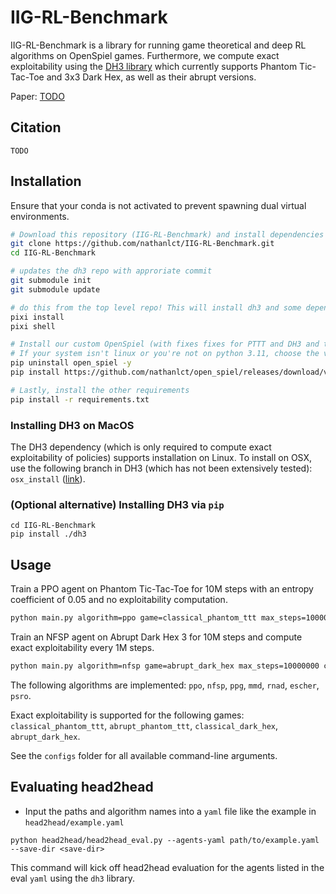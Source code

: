 # IIG-RL-Benchmark

IIG-RL-Benchmark is a library for running game theoretical and deep RL algorithms on OpenSpiel games. Furthermore, we compute exact exploitability using the [DH3 library](https://github.com/gabrfarina/dh3) which currently supports Phantom Tic-Tac-Toe and 3x3 Dark Hex, as well as their abrupt versions.

Paper: [TODO](https://arxiv.com)

## Citation

```
TODO
```

## Installation

Ensure that your conda is not activated to prevent spawning dual virtual environments.

```bash
# Download this repository (IIG-RL-Benchmark) and install dependencies
git clone https://github.com/nathanlct/IIG-RL-Benchmark.git
cd IIG-RL-Benchmark

# updates the dh3 repo with approriate commit
git submodule init
git submodule update

# do this from the top level repo! This will install dh3 and some dependencies. Make sure to do this from top level repo.
pixi install
pixi shell

# Install our custom OpenSpiel (with fixes fixes for PTTT and DH3 and the addition of abrupt PTTT) (our default is python = 3.11 )
# If your system isn't linux or you're not on python 3.11, choose the variant for your system (https://github.com/nathanlct/open_spiel/releases)
pip uninstall open_spiel -y
pip install https://github.com/nathanlct/open_spiel/releases/download/v1.pttt/open_spiel-1.5-cp311-cp311-manylinux_2_17_x86_64.manylinux2014_x86_64.whl

# Lastly, install the other requirements
pip install -r requirements.txt
```

### Installing DH3 on MacOS

The DH3 dependency (which is only required to compute exact exploitability of policies) supports installation on Linux. To install on OSX, use the following branch in DH3 (which has not been extensively tested): `osx_install` ([link](https://github.com/gabrfarina/dh3/tree/osx_install)).

### (Optional alternative) Installing DH3 via `pip`

```
cd IIG-RL-Benchmark
pip install ./dh3 
```

## Usage

Train a PPO agent on Phantom Tic-Tac-Toe for 10M steps with an entropy coefficient of 0.05 and no exploitability computation.

```bash
python main.py algorithm=ppo game=classical_phantom_ttt max_steps=10000000 algorithm.ent_coef=0.05 compute_exploitability=False
```

Train an NFSP agent on Abrupt Dark Hex 3 for 10M steps and compute exact exploitability every 1M steps.

```bash
python main.py algorithm=nfsp game=abrupt_dark_hex max_steps=10000000 compute_exploitability=True compute_exploitability_every=1000000
```

The following algorithms are implemented: `ppo`, `nfsp`, `ppg`, `mmd`, `rnad`, `escher`, `psro`.

Exact exploitability is supported for the following games: `classical_phantom_ttt`, `abrupt_phantom_ttt`, `classical_dark_hex`, `abrupt_dark_hex`.

See the `configs` folder for all available command-line arguments.

## Evaluating head2head 


- Input the paths and algorithm names into a `yaml` file like the example in `head2head/example.yaml`


```
python head2head/head2head_eval.py --agents-yaml path/to/example.yaml --save-dir <save-dir>
```

This command will kick off head2head evaluation for the agents listed in the eval `yaml` using the `dh3` library. 


